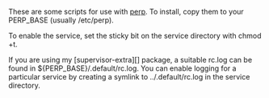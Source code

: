 These are some scripts for use with [perp][]. To install, copy them to your
PERP_BASE (usually /etc/perp).

To enable the service, set the sticky bit on the service directory with
chmod +t.

If you are using my [supervisor-extra][] package, a suitable rc.log can be
found in ${PERP_BASE}/.default/rc.log. You can enable logging for a particular
service by creating a symlink to ../.default/rc.log in the service directory.

[perp]: http://b0llix.net/perp/
[supervisor-extras]: https://github.com/michaelforney/supervisor-extras

